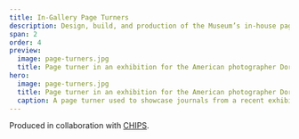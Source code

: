 ```yaml
---
title: In-Gallery Page Turners
description: Design, build, and production of the Museum’s in-house page turners
span: 2
order: 4
preview: 
  image: page-turners.jpg
  title: Page turner in an exhibition for the American photographer Dorothea Lange.
hero: 
  image: page-turners.jpg
  title: Page turner in an exhibition for the American photographer Dorothea Lange.
  caption: A page turner used to showcase journals from a recent exhibition on Dorothea Lange.
---
```


Produced in collaboration with [CHIPS](https://chips.nyc/).